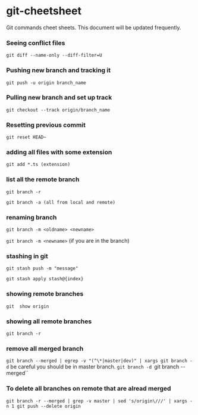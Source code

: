 # git-cheetsheet
Git commands cheet sheets. This document will be updated frequently.


### Seeing conflict files
`git diff --name-only --diff-filter=U`

### Pushing new branch and tracking it
`git push -u origin branch_name`

### Pulling new branch and set up track
`git checkout --track origin/branch_name`

### Resetting previous commit
`git reset HEAD~`

### adding all files with some extension
`git add *.ts (extension)`


### list all the remote branch
`git branch -r`

`git branch -a (all from local and remote)`


### renaming branch
`git branch -m <oldname> <newname>`

`git branch -m <newname>` (if you are in the branch)


### stashing in git
`git stash push -m "message"`

`git stash apply stash@{index}`


### showing remote branches
`git  show origin`

### showing all remote branches
`git branch -r`


### remove all merged branch
`git branch --merged | egrep -v "(^\*|master|dev)" | xargs git branch -d` be careful you should be in master branch.
`git branch -d `git branch --merged``

### To delete all branches on remote that are alread merged
`git branch -r --merged | grep -v master | sed 's/origin\///' | xargs -n 1 git push --delete origin`

